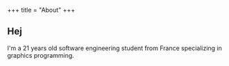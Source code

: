 +++
title = "About"
+++

## Hej

I'm a 21 years old software engineering student from France specializing in
graphics programming.

